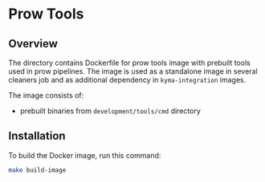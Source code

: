 # Prow Tools

## Overview

The directory contains Dockerfile for prow tools image with prebuilt tools used in prow pipelines.
The image is used as a standalone image in several cleaners job and as additional dependency in `kyma-integration` images.

The image consists of:

- prebuilt binaries from `development/tools/cmd` directory

## Installation
To build the Docker image, run this command:

```bash
make build-image
```